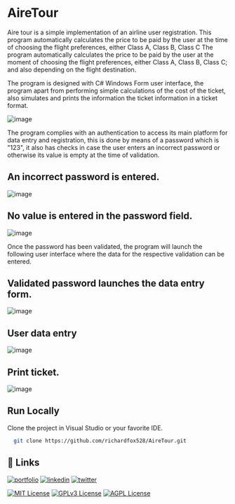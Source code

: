 # AireTour

Aire tour is a simple implementation of an airline user registration. This program automatically calculates the price to be paid by the user at the time of choosing the flight preferences, either Class A, Class B, Class C
The program automatically calculates the price to be paid by the user at the moment of choosing the flight preferences, either Class A, Class B, Class C; and also depending on the flight destination.

The program is designed with C# Windows Form user interface, the program apart from performing simple calculations of the cost of the ticket, also simulates and prints the information
the ticket information in a ticket format.

![image](https://github.com/richardfox528/AireTour/assets/120593931/d3366c07-58cd-462e-afcd-32ea695cca2f)

The program complies with an authentication to access its main platform for data entry and registration, this is done by means of a password which is "123", it also has checks in case the user enters an incorrect password
or otherwise its value is empty at the time of validation.

## An incorrect password is entered.
![image](https://github.com/richardfox528/AireTour/assets/120593931/8d830d27-2058-4931-88a9-ce8c454b3b4d)
## No value is entered in the password field.
![image](https://github.com/richardfox528/AireTour/assets/120593931/e552320c-b717-4f9d-a96b-e5a95687e7d2)

Once the password has been validated, the program will launch the following user interface where the data for the respective validation can be entered.
## Validated password launches the data entry form.
![image](https://github.com/richardfox528/AireTour/assets/120593931/acc72292-3599-4ee4-9fb3-4f6759c0433e)
## User data entry
![image](https://github.com/richardfox528/AireTour/assets/120593931/f73b81d7-0ab3-4980-a26c-145a1d96a9b4)
## Print ticket.
![image](https://github.com/richardfox528/AireTour/assets/120593931/0463ba57-76fd-4521-a705-e9f4b90322f7)

## Run Locally

Clone the project in Visual Studio or your favorite IDE.

```bash
  git clone https://github.com/richardfox528/AireTour.git
```

## 🔗 Links
[![portfolio](https://img.shields.io/badge/my_portfolio-000?style=for-the-badge&logo=ko-fi&logoColor=white)](https://github.com/richardfox528)
[![linkedin](https://img.shields.io/badge/linkedin-0A66C2?style=for-the-badge&logo=linkedin&logoColor=white)](https://www.linkedin.com/in/ricardo-mu%C3%B1oz-hoyos/)
[![twitter](https://img.shields.io/badge/twitter-1DA1F2?style=for-the-badge&logo=twitter&logoColor=white)](https://twitter.com/dmwgj97)

[![MIT License](https://img.shields.io/badge/License-MIT-green.svg)](https://choosealicense.com/licenses/mit/)
[![GPLv3 License](https://img.shields.io/badge/License-GPL%20v3-yellow.svg)](https://opensource.org/licenses/)
[![AGPL License](https://img.shields.io/badge/license-AGPL-blue.svg)](http://www.gnu.org/licenses/agpl-3.0)

